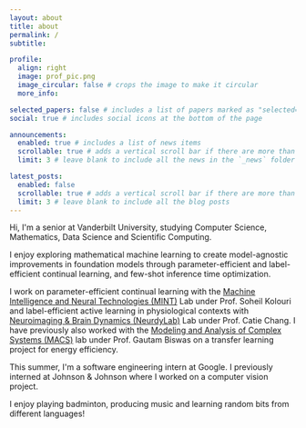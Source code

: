 ```yaml
---
layout: about
title: about
permalink: /
subtitle: 

profile:
  align: right
  image: prof_pic.png
  image_circular: false # crops the image to make it circular
  more_info: 

selected_papers: false # includes a list of papers marked as "selected={true}"
social: true # includes social icons at the bottom of the page

announcements:
  enabled: true # includes a list of news items
  scrollable: true # adds a vertical scroll bar if there are more than 3 news items
  limit: 3 # leave blank to include all the news in the `_news` folder

latest_posts:
  enabled: false
  scrollable: true # adds a vertical scroll bar if there are more than 3 new posts items
  limit: 3 # leave blank to include all the blog posts
---
```


Hi, I'm a senior at Vanderbilt University, studying Computer Science, Mathematics, Data Science and Scientific Computing.

I enjoy exploring mathematical machine learning to create model-agnostic improvements in foundation models through parameter-efficient and label-efficient continual learning, and few-shot inference time optimization.

I work on parameter-efficient continual learning with the [Machine Intelligence and Neural Technologies (MINT)](https://mint-vu.github.io/) Lab under Prof. Soheil Kolouri and label-efficient active learning in physiological contexts with [Neuroimaging & Brain Dynamics (NeurdyLab)](https://www.cchanglab.net/) Lab under Prof. Catie Chang. I have previously also worked with the [Modeling and Analysis of Complex Systems (MACS)](https://lab.vanderbilt.edu/vumacs/) lab under Prof. Gautam Biswas on a transfer learning project for energy efficiency.

This summer, I'm a software engineering intern at Google. I previously interned at Johnson & Johnson where I worked on a computer vision project.

I enjoy playing badminton, producing music and learning random bits from different languages!
